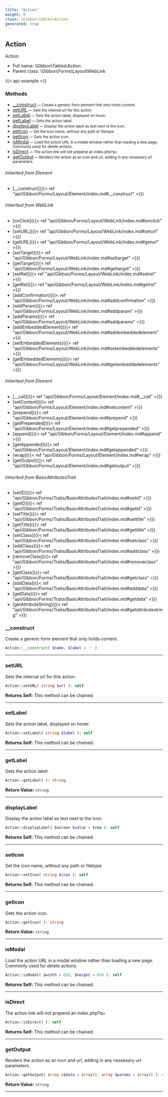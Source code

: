 ```yaml
---
title: "Action"
weight: 0
class: \Gibbon\Tables\Action
generated: true
---
```


## Action 

Action



* Full name: \Gibbon\Tables\Action
* Parent class: \Gibbon\Forms\Layout\WebLink

{{< api-example >}} 



### Methods

- [__construct](#__construct)<small> — Create a generic form element that only holds content.</small>
- [setURL](#seturl)<small> — Sets the internal url for this action.</small>
- [setLabel](#setlabel)<small> — Sets the action label, displayed on hover.</small>
- [getLabel](#getlabel)<small> — Gets the action label.</small>
- [displayLabel](#displaylabel)<small> — Display the action label as text next to the icon.</small>
- [setIcon](#seticon)<small> — Set the icon name, without any path or filetype</small>
- [getIcon](#geticon)<small> — Gets the action icon.</small>
- [isModal](#ismodal)<small> — Load the action URL in a modal window rather than loading a new page. Commonly used for delete actions.</small>
- [isDirect](#isdirect)<small> — The action link will not prepend an index.php?q=</small>
- [getOutput](#getoutput)<small> — Renders the action as an icon and url, adding in any nessesary url parameters.</small>




###### Inherited from Element
- [__construct]({{< ref "api/Gibbon/Forms/Layout/Element/index.md#__construct" >}})

###### Inherited from WebLink
- [onClick]({{< ref "api/Gibbon/Forms/Layout/WebLink/index.md#onclick" >}})
- [setURL]({{< ref "api/Gibbon/Forms/Layout/WebLink/index.md#seturl" >}})
- [getURL]({{< ref "api/Gibbon/Forms/Layout/WebLink/index.md#geturl" >}})
- [setTarget]({{< ref "api/Gibbon/Forms/Layout/WebLink/index.md#settarget" >}})
- [getTarget]({{< ref "api/Gibbon/Forms/Layout/WebLink/index.md#gettarget" >}})
- [setRel]({{< ref "api/Gibbon/Forms/Layout/WebLink/index.md#setrel" >}})
- [getRel]({{< ref "api/Gibbon/Forms/Layout/WebLink/index.md#getrel" >}})
- [addConfirmation]({{< ref "api/Gibbon/Forms/Layout/WebLink/index.md#addconfirmation" >}})
- [addParam]({{< ref "api/Gibbon/Forms/Layout/WebLink/index.md#addparam" >}})
- [addParams]({{< ref "api/Gibbon/Forms/Layout/WebLink/index.md#addparams" >}})
- [addEmbeddedElement]({{< ref "api/Gibbon/Forms/Layout/WebLink/index.md#addembeddedelement" >}})
- [setEmbeddedElements]({{< ref "api/Gibbon/Forms/Layout/WebLink/index.md#setembeddedelements" >}})
- [getEmbeddedElements]({{< ref "api/Gibbon/Forms/Layout/WebLink/index.md#getembeddedelements" >}})

###### Inherited from Element
- [__call]({{< ref "api/Gibbon/Forms/Layout/Element/index.md#__call" >}})
- [setContent]({{< ref "api/Gibbon/Forms/Layout/Element/index.md#setcontent" >}})
- [prepend]({{< ref "api/Gibbon/Forms/Layout/Element/index.md#prepend" >}})
- [getPrepended]({{< ref "api/Gibbon/Forms/Layout/Element/index.md#getprepended" >}})
- [append]({{< ref "api/Gibbon/Forms/Layout/Element/index.md#append" >}})
- [getAppended]({{< ref "api/Gibbon/Forms/Layout/Element/index.md#getappended" >}})
- [wrap]({{< ref "api/Gibbon/Forms/Layout/Element/index.md#wrap" >}})
- [getOutput]({{< ref "api/Gibbon/Forms/Layout/Element/index.md#getoutput" >}})

###### Inherited from BasicAttributesTrait
- [setID]({{< ref "api/Gibbon/Forms/Traits/BasicAttributesTrait/index.md#setid" >}})
- [getID]({{< ref "api/Gibbon/Forms/Traits/BasicAttributesTrait/index.md#getid" >}})
- [setTitle]({{< ref "api/Gibbon/Forms/Traits/BasicAttributesTrait/index.md#settitle" >}})
- [getTitle]({{< ref "api/Gibbon/Forms/Traits/BasicAttributesTrait/index.md#gettitle" >}})
- [setClass]({{< ref "api/Gibbon/Forms/Traits/BasicAttributesTrait/index.md#setclass" >}})
- [addClass]({{< ref "api/Gibbon/Forms/Traits/BasicAttributesTrait/index.md#addclass" >}})
- [removeClass]({{< ref "api/Gibbon/Forms/Traits/BasicAttributesTrait/index.md#removeclass" >}})
- [getClass]({{< ref "api/Gibbon/Forms/Traits/BasicAttributesTrait/index.md#getclass" >}})
- [addData]({{< ref "api/Gibbon/Forms/Traits/BasicAttributesTrait/index.md#adddata" >}})
- [getData]({{< ref "api/Gibbon/Forms/Traits/BasicAttributesTrait/index.md#getdata" >}})
- [getAttributeString]({{< ref "api/Gibbon/Forms/Traits/BasicAttributesTrait/index.md#getattributestring" >}})



### __construct

Create a generic form element that only holds content.

```php
Action::__construct( $name, $label = '' )
```









---

### setURL

Sets the internal url for this action.

```php
Action::setURL( string $url ): self
```






**Returns Self:** This method can be chained.



---

### setLabel

Sets the action label, displayed on hover.

```php
Action::setLabel( string $label ): self
```






**Returns Self:** This method can be chained.



---

### getLabel

Gets the action label.

```php
Action::getLabel( ): string
```






**Return Value:**
`string`  



---

### displayLabel

Display the action label as text next to the icon.

```php
Action::displayLabel( boolean $value = true ): self
```






**Returns Self:** This method can be chained.



---

### setIcon

Set the icon name, without any path or filetype

```php
Action::setIcon( string $icon ): self
```






**Returns Self:** This method can be chained.



---

### getIcon

Gets the action icon.

```php
Action::getIcon( ): string
```






**Return Value:**
`string`  



---

### isModal

Load the action URL in a modal window rather than loading a new page. Commonly used for delete actions.

```php
Action::isModal( $width = 650, $height = 650 ): self
```






**Returns Self:** This method can be chained.



---

### isDirect

The action link will not prepend an index.php?q=

```php
Action::isDirect( ): self
```






**Returns Self:** This method can be chained.



---

### getOutput

Renders the action as an icon and url, adding in any nessesary url parameters.

```php
Action::getOutput( array &$data = array(), array $params = array() ): string
```






**Return Value:**
`string`  



---

